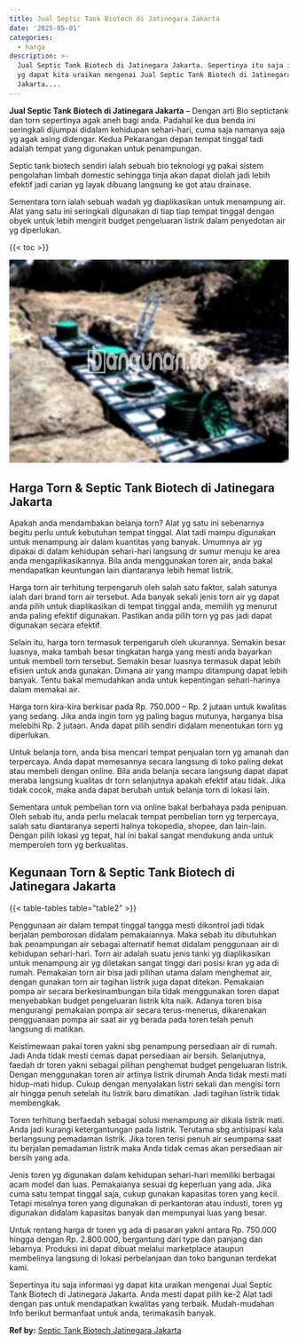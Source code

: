 ```yaml
---
title: Jual Septic Tank Biotech di Jatinegara Jakarta
date: '2025-05-01'
categories:
  - harga
description: >-
  Jual Septic Tank Biotech di Jatinegara Jakarta. Sepertinya itu saja informasi
  yg dapat kita uraikan mengenai Jual Septic Tank Biotech di Jatinegara
  Jakarta....
---
```


**Jual Septic Tank Biotech di Jatinegara Jakarta** – Dengan arti Bio septictank dan torn sepertinya agak aneh bagi anda. Padahal ke dua benda ini seringkali dijumpai didalam kehidupan sehari-hari, cuma saja namanya saja yg agak asing didengar. Kedua Pekarangan depan tempat tinggal tadi adalah tempat yang digunakan untuk penampungan.

Septic tank biotech sendiri ialah sebuah bio teknologi yg pakai sistem pengolahan limbah domestic sehingga tinja akan dapat diolah jadi lebih efektif jadi carian yg layak dibuang langsung ke got atau drainase.

Sementara torn ialah sebuah wadah yg diaplikasikan untuk menampung air. Alat yang satu ini seringkali digunakan di tiap tiap tempat tinggal dengan obyek untuk lebih mengirit budget pengeluaran listrik dalam penyedotan air yg diperlukan.

{{< toc >}}

![Jual Septic Tank Biotech di Jatinegara Jakarta](/images/jual-bio-septictank-42.png)

## Harga Torn & Septic Tank Biotech di Jatinegara Jakarta

Apakah anda mendambakan belanja torn? Alat yg satu ini sebenarnya begitu perlu untuk kebutuhan tempat tinggal. Alat tadi mampu digunakan untuk menampung air dalam kuantitas yang banyak. Umumnya air yg dipakai di dalam kehidupan sehari-hari langsung dr sumur menuju ke area anda mengaplikasikannya. Bila anda menggunakan toren air, anda bakal mendapatkan keuntungan lain diantaranya lebih hemat listrik.

Harga torn air terhitung terpengaruh oleh salah satu faktor, salah satunya ialah dari brand torn air tersebut. Ada banyak sekali jenis torn air yg dapat anda pilih untuk diaplikasikan di tempat tinggal anda, memilih yg menurut anda paling efektif digunakan. Pastikan anda pilih torn yg pas jadi dapat digunakan secara efektif.

Selain itu, harga torn termasuk terpengaruh oleh ukurannya. Semakin besar luasnya, maka tambah besar tingkatan harga yang mesti anda bayarkan untuk membeli torn tersebut. Semakin besar luasnya termasuk dapat lebih efisien untuk anda gunakan. Dimana air yang mampu ditampung dapat lebih banyak. Tentu bakal memudahkan anda untuk kepentingan sehari-harinya dalam memakai air.

Harga torn kira-kira berkisar pada Rp. 750.000 – Rp. 2 jutaan untuk kwalitas yang sedang. Jika anda ingin torn yg paling bagus mutunya, harganya bisa melebihi Rp. 2 jutaan. Anda dapat pilih sendiri didalam menentukan torn yg diperlukan.

Untuk belanja torn, anda bisa mencari tempat penjualan torn yg amanah dan terpercaya. Anda dapat memesannya secara langsung di toko paling dekat atau membeli dengan online. Bila anda belanja secara langsung dapat dapat meraba langsung kualitas dr torn selanjutnya apakah efektif atau tidak. Jika tidak cocok, maka anda dapat berubah untuk belanja torn di lokasi lain.

Sementara untuk pembelian torn via online bakal berbahaya pada penipuan. Oleh sebab itu, anda perlu melacak tempat pembelian torn yg terpercaya, salah satu diantaranya seperti halnya tokopedia, shopee, dan lain-lain. Dengan pilih lokasi yg tepat, hal ini bakal sangat mendukung anda untuk memperoleh torn yg berkualitas.

## Kegunaan Torn & Septic Tank Biotech di Jatinegara Jakarta

{{< table-tables table="table2" >}}

Penggunaan air dalam tempat tinggal tangga mesti dikontrol jadi tidak berjalan pemborosan didalam pemakaiannya. Maka sebab itu dibutuhkan bak penampungan air sebagai alternatif hemat didalam penggunaan air di kehidupan sehari-hari. Torn air adalah suatu jenis tanki yg diaplikasikan untuk menampung air yg diletakan sangat tinggi dari posisi kran yg ada di rumah. Pemakaian torn air bisa jadi pilihan utama dalam menghemat air, dengan gunakan torn air tagihan listrik juga dapat ditekan. Pemakaian pompa air secara berkesinambungan bila tidak menggunakan toren dapat menyebabkan budget pengeluaran listrik kita naik. Adanya toren bisa mengurangi pemakaian pompa air secara terus-menerus, dikarenakan pengguanaan pompa air saat air yg berada pada toren telah penuh langsung di matikan.

Keistimewaan pakai toren yakni sbg penampung persediaan air di rumah. Jadi Anda tidak mesti cemas dapat persediaan air bersih. Selanjutnya, faedah dr toren yakni sebagai pilihan penghemat budget pengeluaran listrik. Dengan menggunakan toren air artinya listrik dirumah Anda tidak mesti mati hidup-mati hidup. Cukup dengan menyalakan listri sekali dan mengisi torn air hingga penuh setelah itu listrik baru dimatikan. Jadi tagihan listrik tidak membengkak.

Toren terhitung berfaedah sebagai solusi menampung air dikala listrik mati. Anda jadi kurangi ketergantungan pada listrik. Terutama sbg antisipasi kala berlangsung pemadaman listrik. Jika toren terisi penuh air seumpama saat itu berjalan pemadaman listrik maka Anda tidak cemas akan persediaan air bersih yang ada.

Jenis toren yg digunakan dalam kehidupan sehari-hari memiliki berbagai acam model dan luas. Pemakaianya sesuai dg keperluan yang ada. Jika cuma satu tempat tinggal saja, cukup gunakan kapasitas toren yang kecil. Tetapi misalnya toren yang digunakan di perkantoran atau industi, toren yg digunakan didalam kapasitas banyak dan mempunyai luas yang besar.

Untuk rentang harga dr toren yg ada di pasaran yakni antara Rp. 750.000 hingga dengan Rp. 2.800.000, bergantung dari type dan panjang dan lebarnya. Produksi ini dapat dibuat melalui marketplace ataupun membelinya langsung di lokasi perbelanjaan dan toko bangunan terdekat kami.

Sepertinya itu saja informasi yg dapat kita uraikan mengenai Jual Septic Tank Biotech di Jatinegara Jakarta. Anda mesti dapat pilih ke-2 Alat tadi dengan pas untuk mendapatkan kwalitas yang terbaik. Mudah-mudahan Info berikut bermanfaat untuk anda, terimakasih banyak.

**Ref by:** [Septic Tank Biotech Jatinegara Jakarta](https://id.wikipedia.org/wiki/Septic)
